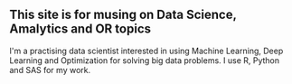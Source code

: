 ## This site is for musing on Data Science, Amalytics and OR topics

I'm a practising data scientist interested in using Machine Learning, Deep Learning and Optimization for solving big data problems. I use R, Python and SAS for my work.

